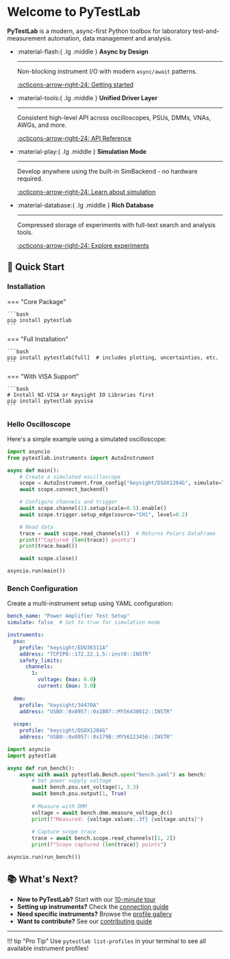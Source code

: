 # Welcome to PyTestLab

**PyTestLab** is a modern, async-first Python toolbox for laboratory test-and-measurement automation, data management and analysis.

<div class="grid cards" markdown>

-   :material-flash:{ .lg .middle } **Async by Design**

    ---

    Non-blocking instrument I/O with modern `async/await` patterns.

    [:octicons-arrow-right-24: Getting started](user_guide/getting_started.md)

-   :material-tools:{ .lg .middle } **Unified Driver Layer**

    ---

    Consistent high-level API across oscilloscopes, PSUs, DMMs, VNAs, AWGs, and more.

    [:octicons-arrow-right-24: API Reference](api/instruments.md)

-   :material-play:{ .lg .middle } **Simulation Mode**

    ---

    Develop anywhere using the built-in SimBackend - no hardware required.

    [:octicons-arrow-right-24: Learn about simulation](user_guide/simulation.md)

-   :material-database:{ .lg .middle } **Rich Database**

    ---

    Compressed storage of experiments with full-text search and analysis tools.

    [:octicons-arrow-right-24: Explore experiments](api/experiments.md)

</div>

## :rocket: Quick Start

### Installation

=== "Core Package"

    ```bash
    pip install pytestlab
    ```

=== "Full Installation"

    ```bash
    pip install pytestlab[full]  # includes plotting, uncertainties, etc.
    ```

=== "With VISA Support"

    ```bash
    # Install NI-VISA or Keysight IO Libraries first
    pip install pytestlab pyvisa
    ```

### Hello Oscilloscope

Here's a simple example using a simulated oscilloscope:

```python
import asyncio
from pytestlab.instruments import AutoInstrument

async def main():
    # Create a simulated oscilloscope
    scope = AutoInstrument.from_config("keysight/DSOX1204G", simulate=True)
    await scope.connect_backend()

    # Configure channels and trigger
    await scope.channel(1).setup(scale=0.5).enable()
    await scope.trigger.setup_edge(source="CH1", level=0.2)

    # Read data
    trace = await scope.read_channels(1)  # Returns Polars DataFrame
    print(f"Captured {len(trace)} points")
    print(trace.head())

    await scope.close()

asyncio.run(main())
```

### Bench Configuration

Create a multi-instrument setup using YAML configuration:

```yaml title="bench.yaml"
bench_name: "Power Amplifier Test Setup"
simulate: false  # Set to true for simulation mode

instruments:
  psu:
    profile: "keysight/EDU36311A"
    address: "TCPIP0::172.22.1.5::inst0::INSTR"
    safety_limits:
      channels:
        1: 
          voltage: {max: 6.0}
          current: {max: 3.0}
  
  dmm:
    profile: "keysight/34470A"
    address: "USB0::0x0957::0x1B07::MY56430012::INSTR"
    
  scope:
    profile: "keysight/DSOX1204G"
    address: "USB0::0x0957::0x179B::MY56123456::INSTR"
```

```python
import asyncio
import pytestlab

async def run_bench():
    async with await pytestlab.Bench.open("bench.yaml") as bench:
        # Set power supply voltage
        await bench.psu.set_voltage(1, 3.3)
        await bench.psu.output(1, True)
        
        # Measure with DMM
        voltage = await bench.dmm.measure_voltage_dc()
        print(f"Measured: {voltage.values:.3f} {voltage.units}")
        
        # Capture scope trace
        trace = await bench.scope.read_channels([1, 2])
        print(f"Scope captured {len(trace)} points")

asyncio.run(run_bench())
```

## :books: What's Next?

- **New to PyTestLab?** Start with our [10-minute tour](tutorials/10_minute_tour.ipynb)
- **Setting up instruments?** Check the [connection guide](user_guide/connecting.md)
- **Need specific instruments?** Browse the [profile gallery](profiles/gallery.md)
- **Want to contribute?** See our [contributing guide](contributing.md)

---

!!! tip "Pro Tip"
    Use `pytestlab list-profiles` in your terminal to see all available instrument profiles!
